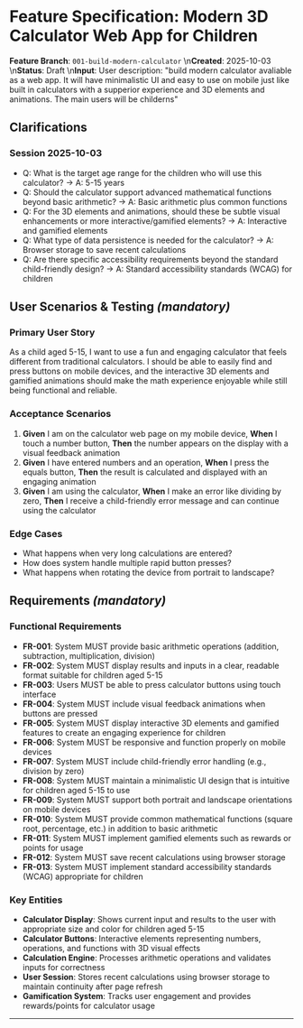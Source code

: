 # Feature Specification: Modern 3D Calculator Web App for Children

**Feature Branch**: `001-build-modern-calculator`  \n**Created**: 2025-10-03  \n**Status**: Draft  \n**Input**: User description: "build modern calculator avaliable as a web app. It will have minimalistic UI and easy to use on mobile just like built in calculators with a supperior experience and 3D elements and animations. The main users will be childerns"

## Clarifications
### Session 2025-10-03
- Q: What is the target age range for the children who will use this calculator? → A: 5-15 years
- Q: Should the calculator support advanced mathematical functions beyond basic arithmetic? → A: Basic arithmetic plus common functions
- Q: For the 3D elements and animations, should these be subtle visual enhancements or more interactive/gamified elements? → A: Interactive and gamified elements
- Q: What type of data persistence is needed for the calculator? → A: Browser storage to save recent calculations
- Q: Are there specific accessibility requirements beyond the standard child-friendly design? → A: Standard accessibility standards (WCAG) for children

## User Scenarios & Testing *(mandatory)*

### Primary User Story
As a child aged 5-15, I want to use a fun and engaging calculator that feels different from traditional calculators. I should be able to easily find and press buttons on mobile devices, and the interactive 3D elements and gamified animations should make the math experience enjoyable while still being functional and reliable.

### Acceptance Scenarios
1. **Given** I am on the calculator web page on my mobile device, **When** I touch a number button, **Then** the number appears on the display with a visual feedback animation
2. **Given** I have entered numbers and an operation, **When** I press the equals button, **Then** the result is calculated and displayed with an engaging animation
3. **Given** I am using the calculator, **When** I make an error like dividing by zero, **Then** I receive a child-friendly error message and can continue using the calculator

### Edge Cases
- What happens when very long calculations are entered?
- How does system handle multiple rapid button presses?
- What happens when rotating the device from portrait to landscape?

## Requirements *(mandatory)*

### Functional Requirements
- **FR-001**: System MUST provide basic arithmetic operations (addition, subtraction, multiplication, division)
- **FR-002**: System MUST display results and inputs in a clear, readable format suitable for children aged 5-15
- **FR-003**: Users MUST be able to press calculator buttons using touch interface
- **FR-004**: System MUST include visual feedback animations when buttons are pressed
- **FR-005**: System MUST display interactive 3D elements and gamified features to create an engaging experience for children
- **FR-006**: System MUST be responsive and function properly on mobile devices
- **FR-007**: System MUST include child-friendly error handling (e.g., division by zero)
- **FR-008**: System MUST maintain a minimalistic UI design that is intuitive for children aged 5-15 to use
- **FR-009**: System MUST support both portrait and landscape orientations on mobile devices
- **FR-010**: System MUST provide common mathematical functions (square root, percentage, etc.) in addition to basic arithmetic
- **FR-011**: System MUST implement gamified elements such as rewards or points for usage
- **FR-012**: System MUST save recent calculations using browser storage
- **FR-013**: System MUST implement standard accessibility standards (WCAG) appropriate for children

### Key Entities
- **Calculator Display**: Shows current input and results to the user with appropriate size and color for children aged 5-15
- **Calculator Buttons**: Interactive elements representing numbers, operations, and functions with 3D visual effects
- **Calculation Engine**: Processes arithmetic operations and validates inputs for correctness
- **User Session**: Stores recent calculations using browser storage to maintain continuity after page refresh
- **Gamification System**: Tracks user engagement and provides rewards/points for calculator usage

---